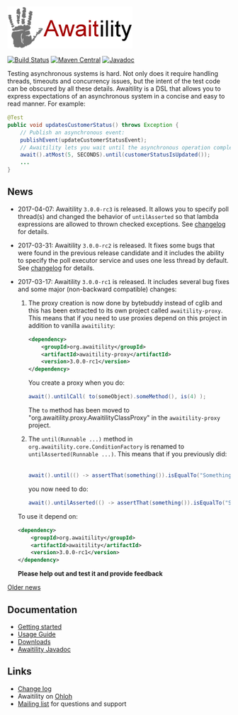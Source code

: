 ![Awaitility](resources/Awaitility_logo_red_small.png) 

[![Build Status](https://travis-ci.org/awaitility/awaitility.svg)](https://travis-ci.org/awaitility/awaitility)
[![Maven Central](https://maven-badges.herokuapp.com/maven-central/org.awaitility/awaitility/badge.svg)](https://maven-badges.herokuapp.com/maven-central/org.awaitility/awaitility)
[![Javadoc](https://javadoc-emblem.rhcloud.com/doc/org.awaitility/awaitility/badge.svg)](http://www.javadoc.io/doc/org.awaitility/awaitility)

Testing asynchronous systems is hard. Not only does it require handling threads, timeouts and concurrency issues, but the intent of the test code can be obscured by all these details. Awaitility is a DSL that allows you to express expectations of an asynchronous system in a concise and easy to read manner. For example:

```java
@Test
public void updatesCustomerStatus() throws Exception {
    // Publish an asynchronous event:
    publishEvent(updateCustomerStatusEvent);
    // Awaitility lets you wait until the asynchronous operation completes:
    await().atMost(5, SECONDS).until(customerStatusIsUpdated());
    ...
}
```

## News
* 2017-04-07: Awaitility `3.0.0-rc3` is released. It allows you to specify poll thread(s) and changed the behavior of `untilAsserted` so that lambda expressions are allowed to thrown checked exceptions. See [changelog](https://raw.githubusercontent.com/awaitility/awaitility/master/changelog.txt) for details.
* 2017-03-31: Awaitility `3.0.0-rc2` is released. It fixes some bugs that were found in the previous release candidate and it includes the ability to specify the poll executor service and uses one less thread by default. See [changelog](https://raw.githubusercontent.com/awaitility/awaitility/master/changelog.txt) for details.
* 2017-03-17: Awaitility `3.0.0-rc1` is released. It includes several bug fixes and some major (non-backward compatible) changes: 
  
   1. The proxy creation is now done by bytebuddy instead of cglib and this has been extracted to its own project called `awaitility-proxy`. This means that if you need to use proxies depend on this project in addition to vanilla `awaitility`:
        ```xml    
        <dependency>
            <groupId>org.awaitility</groupId>
            <artifactId>awaitility-proxy</artifactId>
            <version>3.0.0-rc1</version>
        </dependency>
        ``` 
       
        You create a proxy when you do:
    
        ```java
        await().untilCall( to(someObject).someMethod(), is(4) );
        ```
      
        The `to` method has been moved to "org.awaitility.proxy.AwaitilityClassProxy" in the `awaitility-proxy` project.
  2. The `until(Runnable ...)` method in `org.awaitility.core.ConditionFactory` is renamed to `untilAsserted(Runnable ...)`. This means that if you previously did:
    
        ```java
        await().until(() -> assertThat(something()).isEqualTo("Something"));
        ```   

        you now need to do:

        ```java
        await().untilAsserted(() -> assertThat(something()).isEqualTo("Something"));
        ```
 
    To use it depend on:
        
    ```xml    
    <dependency>
        <groupId>org.awaitility</groupId>
        <artifactId>awaitility</artifactId>
        <version>3.0.0-rc1</version>
    </dependency>
    ``` 
    
  **Please help out and test it and provide feedback** 

[Older news](https://github.com/awaitility/awaitility/wiki/OldNews)

## Documentation

* [Getting started](https://github.com/awaitility/awaitility/wiki/Getting_started)
* [Usage Guide](https://github.com/awaitility/awaitility/wiki/Usage)
* [Downloads](https://github.com/awaitility/awaitility/wiki/Downloads)
* [Awaitility Javadoc](http://www.javadoc.io/doc/org.awaitility/awaitility/2.0.0)

## Links
* [Change log](https://github.com/awaitility/awaitility/raw/master/changelog.txt)
* Awaitility on [Ohloh](https://www.ohloh.net/p/awaitility)
* [Mailing list](http://groups.google.com/group/awaitility) for questions and support
